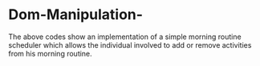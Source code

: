 # Dom-Manipulation-
The above codes show an implementation of a simple morning routine scheduler which allows the individual involved to add or remove activities from his morning routine.
